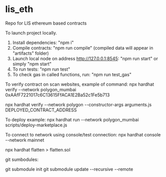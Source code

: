 # lis_eth
Repo for LIS ethereum based contracts

To launch project locally.
1. Install dependencies: "npm i"
2. Compile contracts: "npm run compile" (compiled data will appear in "artifacts" folder)
3. Launch local node on address http://127.0.0.1:8545: "npm run start" or simply "npm start"
4. To run tests: "npm run test"
5. To check gas in called functions, run: "npm run test_gas"

To verify contract on scan websites, example of command:
npx hardhat verify --network polygon_mumbai 0xAAfF7221017c6C13615FfACA1E2Ba52c1Fe5b713

npx hardhat verify --network polygon --constructor-args arguments.js DEPLOYED_CONTRACT_ADDRESS


To deploy example:
npx hardhat run --network polygon_mumbai scripts/deploy-marketplace.js

To connect to network using console/test connection: 
npx hardhat console --network mainnet


npx hardhat flatten > flatten.sol

git sumbodules:

git submodule init
git submodule update --recursive --remote

